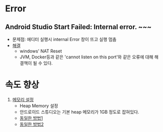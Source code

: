 # Error

## Android Studio Start Failed: Internal error. ~~~

- 문제점: 에디터 실행시 internal Error 창이 뜨고 실행 멈춤
- [해결](https://stackoverflow.com/questions/2772701/address-already-in-use-jvm-bind-java/70640950#70640950)
  - windows' NAT Reset
  - JVM, Docker등과 같은 'cannot listen on this port'와 같은 오류에 대해 해결책이 될 수 있다.

# 속도 향상

1. [메모리 설정](https://docko.tistory.com/382)
   - Heap Memory 설정
   - 안드로이드 스튜디오는 기본 heap 메모리가 1GB 정도로 잡혀있다.
   - [동일한 방법1](https://woochan-dev.tistory.com/22)
   - [동일한 방법2](http://sunphiz.me/wp/archives/1559)
